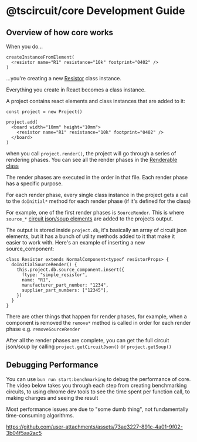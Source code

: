 # @tscircuit/core Development Guide

## Overview of how core works

When you do...

```tsx
createInstanceFromElement(
  <resistor name="R1" resistance="10k" footprint="0402" />
)
```

...you're creating a new [Resistor](../lib/components/normal-components/Resistor.ts)
class instance.

Everything you create in React becomes a class instance.

A project contains react elements and class instances that are added to it:

```tsx
const project = new Project()

project.add(
  <board width="10mm" height="10mm">
    <resistor name="R1" resistance="10k" footprint="0402" />
  </board>
)
```

when you call `project.render()`, the project will go through a series of
rendering phases. You can see all the render phases in the [Renderable class](../lib/components/base-components/Renderable.ts)

The render phases are executed in the order in that file. Each render phase
has a specific purpose.

For each render phase, every single class instance in the project gets a call
to the `doInitial*` method for each render phase (if it's defined for the class)

For example, one of the first render phases is `SourceRender`. This is where
`source_*` [circuit json/soup elements](https://github.com/tscircuit/soup) are
added to the projects output.

The output is stored inside `project.db`, it's basically an array of circuit
json elements, but it has a bunch of utility methods added to it that make it
easier to work with. Here's an example of inserting a new source_component:

```tsx
class Resistor extends NormalComponent<typeof resistorProps> {
  doInitialSourceRender() {
    this.project.db.source_component.insert({
      ftype: "simple_resistor",
      name: "R1",
      manufacturer_part_number: "1234",
      supplier_part_numbers: ["12345"],
    })
  }
}
```

There are other things that happen for render phases, for example, when a
component is removed the `remove*` method is called in order for each render
phase e.g. `removeSourceRender`

After all the render phases are complete, you can get the full circuit json/soup
by calling `project.getCircuitJson()` or `project.getSoup()`

## Debugging Performance

You can use `bun run start:benchmarking` to debug the performance of core. The video below
takes you through each step from creating benchmarking circuits, to using chrome dev tools
to see the time spent per function call, to making changes and seeing the result

Most performance issues are due to "some dumb thing", not fundamentally time-consuming
algorithms.

https://github.com/user-attachments/assets/73ae3227-891c-4a01-9f02-3b04f5aa2ac5



